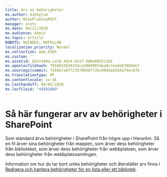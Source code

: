 ```yaml
---
title: Arv av behörigheter
ms.author: mikeplum
author: MikePlumleyMSFT
manager: scotv
ms.date: 04/21/2020
ms.audience: Admin
ms.topic: article
ROBOTS: NOINDEX, NOFOLLOW
localization_priority: Normal
ms.collection: Adm_O365
ms.custom: ''
ms.assetid: bb5c440a-ca70-4dc6-b517-688e80551101
ms.openlocfilehash: 791085593433dcad9b800fdea8c7ea4a878604e7
ms.sourcegitcommit: f28dafa0f727870038f72bc904da926daf4ec07b
ms.translationtype: MT
ms.contentlocale: sv-SE
ms.lasthandoff: 06/05/2020
ms.locfileid: "44581069"
---
```

# <a name="how-permissions-inheritance-works-in-sharepoint"></a>Så här fungerar arv av behörigheter i SharePoint

Som standard ärvs behörigheter i SharePoint från högre upp i hierarkin. Så en fil ärver sina behörigheter från mappen, som ärver dess behörigheter från biblioteket, som ärver dess behörigheter från webbplatsen, som ärver dess behörigheter från webbplatssamlingen.
  
Information om hur du tar bort unika behörigheter och återställer arv finns i [Redigera och hantera behörigheter för en lista eller ett bibliotek](https://go.microsoft.com/fwlink/?linkid=869946).
  


